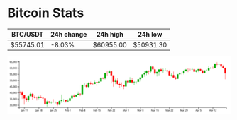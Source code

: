 # Bitcoin Stats

BTC/USDT|24h change|24h high|24h low|
|---|---|---|---|
|$55745.01|-8.03%|$60955.00|$50931.30|

<img src="./chart.svg">
